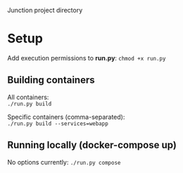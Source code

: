 Junction project directory

# Setup

Add execution permissions to **run.py**:
  `chmod +x run.py`

## Building containers

All containers: \
  `./run.py build`

Specific containers (comma-separated): \
  `./run.py build --services=webapp`

## Running locally (docker-compose up)

No options currently:
  `./run.py compose`
